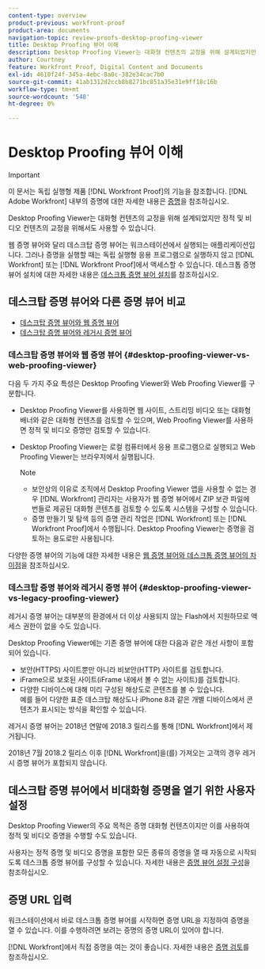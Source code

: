```yaml
---
content-type: overview
product-previous: workfront-proof
product-area: documents
navigation-topic: review-proofs-desktop-proofing-viewer
title: Desktop Proofing 뷰어 이해
description: Desktop Proofing Viewer는 대화형 컨텐츠의 교정을 위해 설계되었지만 정적 및 비디오 컨텐츠의 교정을 위해서도 사용할 수 있습니다.
author: Courtney
feature: Workfront Proof, Digital Content and Documents
exl-id: 4610f24f-345a-4ebc-8a0c-382e34cac7b0
source-git-commit: 41ab1312d2ccb8b8271bc851a35e31e9ff18c16b
workflow-type: tm+mt
source-wordcount: '548'
ht-degree: 0%

---
```


# Desktop Proofing 뷰어 이해

>[!IMPORTANT]
>
>이 문서는 독립 실행형 제품 [!DNL Workfront Proof]의 기능을 참조합니다. [!DNL Adobe Workfront] 내부의 증명에 대한 자세한 내용은 [증명](../../../review-and-approve-work/proofing/proofing.md)을 참조하십시오.

Desktop Proofing Viewer는 대화형 컨텐츠의 교정을 위해 설계되었지만 정적 및 비디오 컨텐츠의 교정을 위해서도 사용할 수 있습니다.

웹 증명 뷰어와 달리 데스크탑 증명 뷰어는 워크스테이션에서 실행되는 애플리케이션입니다. 그러나 증명을 실행할 때는 독립 실행형 응용 프로그램으로 실행하지 않고 [!DNL Workfront] 또는 [!DNL Workfront Proof]에서 액세스할 수 있습니다. 데스크톱 증명 뷰어 설치에 대한 자세한 내용은 [데스크톱 증명 뷰어 설치](../../../review-and-approve-work/proofing/use-the-desktop-proofing-viewer/installing-desktop-proofing-viewer.md)를 참조하십시오.

## 데스크탑 증명 뷰어와 다른 증명 뷰어 비교

* [데스크탑 증명 뷰어와 웹 증명 뷰어](#desktop-proofing-viewer-vs-web-proofing-viewer)
* [데스크탑 증명 뷰어와 레거시 증명 뷰어](#desktop-proofing-viewer-vs-legacy-proofing-viewer)

### 데스크탑 증명 뷰어와 웹 증명 뷰어 {#desktop-proofing-viewer-vs-web-proofing-viewer}

다음 두 가지 주요 특성은 Desktop Proofing Viewer와 Web Proofing Viewer를 구분합니다.

* Desktop Proofing Viewer를 사용하면 웹 사이트, 스트리밍 비디오 또는 대화형 배너와 같은 대화형 컨텐츠를 검토할 수 있으며, Web Proofing Viewer를 사용하면 정적 및 비디오 증명만 검토할 수 있습니다.
* Desktop Proofing Viewer는 로컬 컴퓨터에서 응용 프로그램으로 실행되고 Web Proofing Viewer는 브라우저에서 실행됩니다.

  >[!NOTE]
  >
  >   * 보안상의 이유로 조직에서 Desktop Proofing Viewer 앱을 사용할 수 없는 경우 [!DNL Workfront] 관리자는 사용자가 웹 증명 뷰어에서 ZIP 보관 파일에 번들로 제공된 대화형 콘텐츠를 검토할 수 있도록 시스템을 구성할 수 있습니다.
  >   * 증명 만들기 및 탐색 등의 증명 관리 작업은 [!DNL Workfront] 또는 [!DNL Workfront Proof]에서 수행됩니다. Desktop Proofing Viewer는 증명을 검토하는 용도로만 사용됩니다.


다양한 증명 뷰어의 기능에 대한 자세한 내용은 [웹 증명 뷰어와 데스크톱 증명 뷰어의 차이점](../../../review-and-approve-work/proofing/proofing-overview/understand-differences-between-web-viewer.md)을 참조하십시오.

### 데스크탑 증명 뷰어와 레거시 증명 뷰어 {#desktop-proofing-viewer-vs-legacy-proofing-viewer}

레거시 증명 뷰어는 대부분의 환경에서 더 이상 사용되지 않는 Flash에서 지원하므로 액세스 권한이 없을 수도 있습니다.

Desktop Proofing Viewer에는 기존 증명 뷰어에 대한 다음과 같은 개선 사항이 포함되어 있습니다.

* 보안(HTTPS) 사이트뿐만 아니라 비보안(HTTP) 사이트를 검토합니다.
* iFrame으로 보호된 사이트(iFrame 내에서 볼 수 없는 사이트)를 검토합니다.
* 다양한 디바이스에 대해 미리 구성된 해상도로 콘텐츠를 볼 수 있습니다.\
   예를 들어 다양한 표준 데스크탑 해상도나 iPhone 8과 같은 개별 디바이스에서 콘텐츠가 표시되는 방식을 확인할 수 있습니다.

레거시 증명 뷰어는 2018년 연말에 2018.3 릴리스를 통해 [!DNL Workfront]에서 제거됩니다.

2018년 7월 2018.2 릴리스 이후 [!DNL Workfront]을(를) 가져오는 고객의 경우 레거시 증명 뷰어가 포함되지 않습니다.

## 데스크탑 증명 뷰어에서 비대화형 증명을 열기 위한 사용자 설정

Desktop Proofing Viewer의 주요 목적은 증명 대화형 컨텐츠이지만 이를 사용하여 정적 및 비디오 증명을 수행할 수도 있습니다.

사용자는 정적 증명 및 비디오 증명을 포함한 모든 종류의 증명을 열 때 자동으로 시작되도록 데스크톱 증명 뷰어를 구성할 수 있습니다. 자세한 내용은 [증명 뷰어 설정 구성](../../../review-and-approve-work/proofing/reviewing-proofs-within-workfront/configure-proofing-viewer-settings.md)을 참조하십시오.

## 증명 URL 입력

워크스테이션에서 바로 데스크톱 증명 뷰어를 시작하면 증명 URL을 지정하여 증명을 열 수 있습니다. 이를 수행하려면 보려는 증명의 증명 URL이 있어야 합니다.

[!DNL Workfront]에서 직접 증명을 여는 것이 좋습니다. 자세한 내용은 [증명 검토](../../../review-and-approve-work/proofing/reviewing-proofs-within-workfront/review-a-proof/review-a-proof.md)를 참조하십시오.
